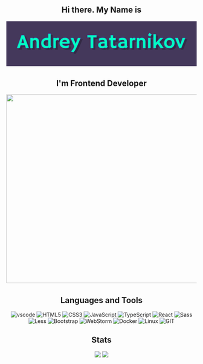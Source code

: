 <div id="MyProfile" align="center">
    
## Hi there. My Name is



 

![Header](https://github.com/Andres-Tat/Andres-Tat/blob/main/assets/Header.png) 
 

## I'm Frontend Developer

<img src="https://media.giphy.com/media/Ah3zHH7hvsSB2/giphy.gif" width="846" height="500">




## Languages and Tools


![vscode](https://img.shields.io/badge/-VSCode-090909?style=for-the-badge&logo=VisualStudio&logoColor=3aa3e9)
![HTML5](https://img.shields.io/badge/-HTML5-090909?style=for-the-badge&logo=html5&logoColor=e96e2e)
![CSS3](https://img.shields.io/badge/-CSS3-090909?style=for-the-badge&logo=CSS3&logoColor=254bdd)
![JavaScript](https://img.shields.io/badge/-JavaScript-090909?style=for-the-badge&logo=JavaScript&logoColor=efd81d)
![TypeScript](https://img.shields.io/badge/-TypeScript-090909?style=for-the-badge&logo=TypeScript&logoColor=2f74c0)
![React](https://img.shields.io/badge/-React-090909?style=for-the-badge&logo=React&logoColor=5ed3f3)
![Sass](https://img.shields.io/badge/-Sass-090909?style=for-the-badge&logo=Sass&logoColor=c76494)
![Less](https://img.shields.io/badge/-Less-090909?style=for-the-badge&logo=Less&logoColor=2c4d83)
![Bootstrap](https://img.shields.io/badge/-Bootstrap-090909?style=for-the-badge&logo=Bootstrap&logoColor=7811f2)
![WebStorm](https://img.shields.io/badge/-WebStorm-090909?style=for-the-badge&logo=WebStorm&logoColor=f3f3f3)
![Docker](https://img.shields.io/badge/-Docker-090909?style=for-the-badge&logo=Docker&logoColor=2496ed)
![Linux](https://img.shields.io/badge/-Linux-090909?style=for-the-badge&logo=Linux&logoColor=f7b614)
![GIT](https://img.shields.io/badge/-GIT-090909?style=for-the-badge&logo=GIT&logoColor=e84e31)





## Stats


![](http://github-profile-summary-cards.vercel.app/api/cards/repos-per-language?username=Andres-Tat&theme=aura_dark) 
![](http://github-profile-summary-cards.vercel.app/api/cards/most-commit-language?username=Andres-Tat&theme=aura_dark)




</div>



